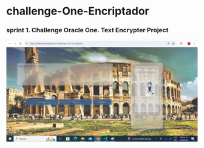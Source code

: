 # challenge-One-Encriptador
### sprint 1. Challenge Oracle One. Text Encrypter Project

<img src="/image/encriptador1.png" widht="500">
